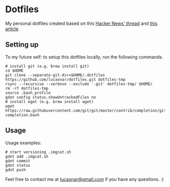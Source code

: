 # Dotfiles

My personal dotfiles created based on this [Hacker News' thread](https://news.ycombinator.com/item?id=11070797) and [this article](https://developer.atlassian.com/blog/2016/02/best-way-to-store-dotfiles-git-bare-repo/).

## Setting up

To my future self: to setup this dotfiles locally, run the following commands.

```
# install git (e.g. brew install git)
cd $HOME
git clone --separate-git-dir=$HOME/.dotfiles https://github.com/lucasnar/dotfiles.git dotfiles-tmp
rsync --recursive --verbose --exclude '.git' dotfiles-tmp/ $HOME/
rm -rf dotfiles-tmp
source .bash_profile
gdot config status.showUntrackedFiles no
# install wget (e.g. brew install wget)
wget https://raw.githubusercontent.com/git/git/master/contrib/completion/git-completion.bash
```

## Usage

Usage examples:

```
# start versioning .imgcat.sh
gdot add .imgcat.sh
gdot commit
gdot status
gdot push
```

Feel free to contact me at lucasnar@gmail.com if you have any questions. :)

